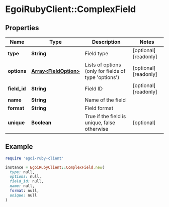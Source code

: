 # EgoiRubyClient::ComplexField

## Properties

| Name | Type | Description | Notes |
| ---- | ---- | ----------- | ----- |
| **type** | **String** | Field type | [optional][readonly] |
| **options** | [**Array&lt;FieldOption&gt;**](FieldOption.md) | Lists of options (only for fields of type &#39;options&#39;) | [optional][readonly] |
| **field_id** | **String** | Field ID | [optional][readonly] |
| **name** | **String** | Name of the field |  |
| **format** | **String** | Field format |  |
| **unique** | **Boolean** | True if the field is unique, false otherwise | [optional] |

## Example

```ruby
require 'egoi-ruby-client'

instance = EgoiRubyClient::ComplexField.new(
  type: null,
  options: null,
  field_id: null,
  name: null,
  format: null,
  unique: null
)
```

